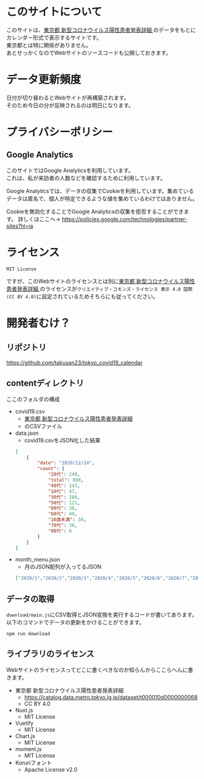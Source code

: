 # このサイトについて

このサイトは、[東京都 新型コロナウイルス陽性患者発表詳細
](https://catalog.data.metro.tokyo.lg.jp/dataset/t000010d0000000068)のデータをもとにカレンダー形式で表示するサイトです。  
東京都とは特に関係がありません。  
あとせっかくなのでWebサイトのソースコードも公開しておきます。

# データ更新頻度
日付が切り替わるとWebサイトが再構築されます。  
そのため今日の分が反映されるのは明日になります。

# プライバシーポリシー
## Google Analytics
このサイトではGoogle Analyticsを利用しています。  
これは、私が来訪者の人数などを確認するために利用しています。  

Google Analyticsでは、データの収集でCookieを利用しています。集めているデータは匿名で、個人が特定できるような値を集めているわけではありません。　　

 Cookieを無効化することでGoogle Analyticsの収集を拒否することができます。 詳しくはここへ→ https://policies.google.com/technologies/partner-sites?hl=ja

# ライセンス
`MIT License`

ですが、このWebサイトのライセンスとは別に[東京都 新型コロナウイルス陽性患者発表詳細
](https://catalog.data.metro.tokyo.lg.jp/dataset/t000010d0000000068)のライセンスが`クリエイティブ・コモンズ・ライセンス 表示 4.0 国際 (CC BY 4.0)`に設定されているためそちらにも従ってください。

# 開発者むけ？

## リポジトリ
https://github.com/takusan23/tokyo_covid19_calendar

## contentディレクトリ

ここのフォルダの構成

- covid19.csv
    - [東京都 新型コロナウイルス陽性患者発表詳細](https://catalog.data.metro.tokyo.lg.jp/dataset/t000010d0000000068)
    - のCSVファイル
- data.json
    - covid19.csvをJSON化した結果
    ```json
    [
        {
            "date": "2020/12/24",
            "count": {
                "20代": 240,
                "total": 888,
                "40代": 143,
                "10代": 47,
                "30代": 184,
                "50代": 121,
                "80代": 30,
                "60代": 49,
                "10歳未満": 30,
                "70代": 38,
                "90代": 6
            }
        }
    ]
    ```
- month_menu.json
    - 月のJSON配列が入ってるJSON
    ```json
    ["2020/1","2020/2","2020/3","2020/4","2020/5","2020/6","2020/7","2020/8"]
    ```

## データの取得
`download/main.js`にCSV取得とJSON変換を実行するコードが書いてあります。  
以下のコマンドでデータの更新をかけることができます。

```
npm run download
```

## ライブラリのライセンス
Webサイトのライセンスってどこに書くべきなのか知らんからここらへんに書きます。

- 東京都 新型コロナウイルス陽性患者発表詳細
    - https://catalog.data.metro.tokyo.lg.jp/dataset/t000010d0000000068
    - CC BY 4.0
- Nuxt.js
    - MIT License
- Vuetify
    - MIT License
- Chart.js
    - MIT License
- moment.js
    - MIT License
- Koruriフォント
    - Apache License v2.0